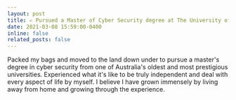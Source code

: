 ```yaml
---
layout: post
title: ✍ Pursued a Master of Cyber Security degree at The University of Adelaide, further specializing in the rapidly evolving field of cybersecurity.
date: 2021-03-08 15:59:00-0400
inline: false
related_posts: false
---
```


Packed my bags and moved to the land down under to pursue a master's degree in cyber security from one of Australia's oldest and most prestigious universities. Experienced what it's like to be truly independent and deal with every aspect of life by myself. I believe I have grown immensely by living away from home and growing through the experience.

